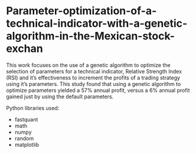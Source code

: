 # Parameter-optimization-of-a-technical-indicator-with-a-genetic-algorithm-in-the-Mexican-stock-exchan

This work focuses on the use of a genetic algorithm to optimize the selection of parameters for a technical indicator, Relative Strength Index (RSI) and it’s effectiveness to increment the profits of a trading strategy using it’s parameters. This study found that using a genetic algorithm to optimize parameters yielded a 57% annual profit, versus a 6% annual profit gained just by using the default parameters.

Python libraries used:
- fastquant
- math
- numpy
- random
- matplotlib
